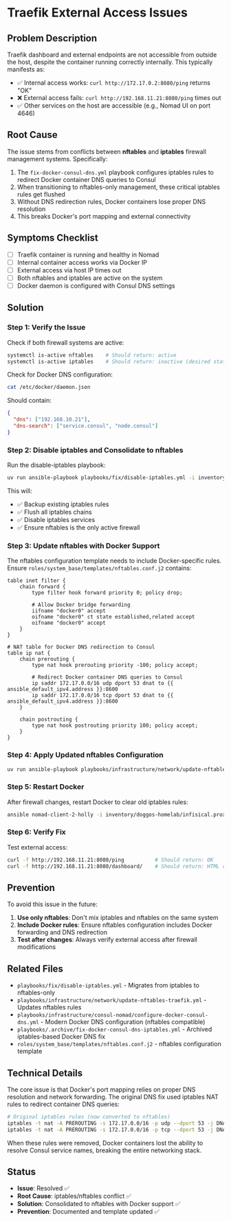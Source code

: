 # Traefik External Access Issues

## Problem Description

Traefik dashboard and external endpoints are not accessible from outside the host, despite the container running correctly internally. This typically manifests as:

- ✅ Internal access works: `curl http://172.17.0.2:8080/ping` returns "OK"
- ❌ External access fails: `curl http://192.168.11.21:8080/ping` times out
- ✅ Other services on the host are accessible (e.g., Nomad UI on port 4646)

## Root Cause

The issue stems from conflicts between **nftables** and **iptables** firewall management systems. Specifically:

1. The `fix-docker-consul-dns.yml` playbook configures iptables rules to redirect Docker container DNS queries to Consul
2. When transitioning to nftables-only management, these critical iptables rules get flushed
3. Without DNS redirection rules, Docker containers lose proper DNS resolution
4. This breaks Docker's port mapping and external connectivity

## Symptoms Checklist

- [ ] Traefik container is running and healthy in Nomad
- [ ] Internal container access works via Docker IP
- [ ] External access via host IP times out
- [ ] Both nftables and iptables are active on the system
- [ ] Docker daemon is configured with Consul DNS settings

## Solution

### Step 1: Verify the Issue

Check if both firewall systems are active:

```bash
systemctl is-active nftables    # Should return: active
systemctl is-active iptables    # Should return: inactive (desired state)
```

Check for Docker DNS configuration:

```bash
cat /etc/docker/daemon.json
```

Should contain:

```json
{
  "dns": ["192.168.10.21"],
  "dns-search": ["service.consul", "node.consul"]
}
```

### Step 2: Disable iptables and Consolidate to nftables

Run the disable-iptables playbook:

```bash
uv run ansible-playbook playbooks/fix/disable-iptables.yml -i inventory/doggos-homelab/infisical.proxmox.yml
```

This will:

- ✅ Backup existing iptables rules
- ✅ Flush all iptables chains
- ✅ Disable iptables services
- ✅ Ensure nftables is the only active firewall

### Step 3: Update nftables with Docker Support

The nftables configuration template needs to include Docker-specific rules. Ensure `roles/system_base/templates/nftables.conf.j2` contains:

```nft
table inet filter {
    chain forward {
        type filter hook forward priority 0; policy drop;

        # Allow Docker bridge forwarding
        iifname "docker0" accept
        oifname "docker0" ct state established,related accept
        oifname "docker0" accept
    }
}

# NAT table for Docker DNS redirection to Consul
table ip nat {
    chain prerouting {
        type nat hook prerouting priority -100; policy accept;

        # Redirect Docker container DNS queries to Consul
        ip saddr 172.17.0.0/16 udp dport 53 dnat to {{ ansible_default_ipv4.address }}:8600
        ip saddr 172.17.0.0/16 tcp dport 53 dnat to {{ ansible_default_ipv4.address }}:8600
    }

    chain postrouting {
        type nat hook postrouting priority 100; policy accept;
    }
}
```

### Step 4: Apply Updated nftables Configuration

```bash
uv run ansible-playbook playbooks/infrastructure/network/update-nftables-traefik.yml -i inventory/doggos-homelab/infisical.proxmox.yml
```

### Step 5: Restart Docker

After firewall changes, restart Docker to clear old iptables rules:

```bash
ansible nomad-client-2-holly -i inventory/doggos-homelab/infisical.proxmox.yml -m systemd -a "name=docker state=restarted" --become
```

### Step 6: Verify Fix

Test external access:

```bash
curl -f http://192.168.11.21:8080/ping          # Should return: OK
curl -f http://192.168.11.21:8080/dashboard/    # Should return: HTML content
```

## Prevention

To avoid this issue in the future:

1. **Use only nftables**: Don't mix iptables and nftables on the same system
2. **Include Docker rules**: Ensure nftables configuration includes Docker forwarding and DNS redirection
3. **Test after changes**: Always verify external access after firewall modifications

## Related Files

- `playbooks/fix/disable-iptables.yml` - Migrates from iptables to nftables-only
- `playbooks/infrastructure/network/update-nftables-traefik.yml` - Updates nftables rules
- `playbooks/infrastructure/consul-nomad/configure-docker-consul-dns.yml` - Modern Docker DNS configuration (nftables compatible)
- `playbooks/.archive/fix-docker-consul-dns-iptables.yml` - Archived iptables-based Docker DNS fix
- `roles/system_base/templates/nftables.conf.j2` - nftables configuration template

## Technical Details

The core issue is that Docker's port mapping relies on proper DNS resolution and network forwarding. The original DNS fix used iptables NAT rules to redirect container DNS queries:

```bash
# Original iptables rules (now converted to nftables)
iptables -t nat -A PREROUTING -s 172.17.0.0/16 -p udp --dport 53 -j DNAT --to-destination 192.168.11.21:8600
iptables -t nat -A PREROUTING -s 172.17.0.0/16 -p tcp --dport 53 -j DNAT --to-destination 192.168.11.21:8600
```

When these rules were removed, Docker containers lost the ability to resolve Consul service names, breaking the entire networking stack.

## Status

- **Issue**: Resolved ✅
- **Root Cause**: iptables/nftables conflict ✅
- **Solution**: Consolidated to nftables with Docker support ✅
- **Prevention**: Documented and template updated ✅
